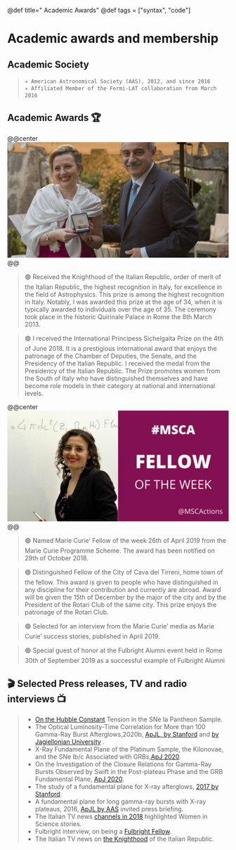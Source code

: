 
@def title=" Academic Awards"
@def tags = ["syntax", "code"]

# Academic awards and membership

##   Academic Society 
>     ✳️ American Astronomical Society (AAS), 2012, and since 2016
>     ✳️ Affiliated Member of the Fermi-LAT collaboration from March 2016

##  Academic Awards 🏆

@@center ![](/assets/la_sitta.jpg) @@ 
>🟢 Received the Knighthood of the Italian Republic, order of merit of the Italian Republic, the highest recognition in Italy, for excellence in the field of Astrophysics. This prize is among the highest recognition in Italy. Notably, I was awarded this prize at the age of 34, when it is typically awarded to individuals over the age of 35. The ceremony took place in the historic Quirinale Palace in Rome the 8th March 2013.

>🟢 I received the International Principess Sichelgaita Prize on the 4th of June 2018. It is a prestigious international award that enjoys the patronage of the Chamber of Deputies, the Senate, and the Presidency of the Italian Republic. I received the medal from the Presidency of the Italian Republic. The Prize promotes women from the South of Italy who have distinguished themselves and have become role models in their category at national and international levels.

@@center ![](/assets/fellow_MarieCurie.jpg) @@ 
>🟢 Named Marie Curie’ Fellow of the week 26th of April 2019 from the Marie Curie Programme Scheme. The award has been notified on 29th of October 2018.

>🟢 Distinguished Fellow of the City of Cava dei Tirreni, home town of the fellow. This award is given to people who have distinguished in any discipline for their contribution and currently are abroad. Award will be given the 15th of December by the major of the city and by the President of the Rotari Club of the same city. This prize enjoys the patronage of the Rotari Club.

>🟢 Selected for an interview from the Marie Curie’ media as Marie Curie’ success stories, published in April 2019.

>🟢 Special guest of honor at the Fulbright Alumni event held in Rome 30th of September 2019 as a successful example of Fulbright Alumni

## 🎬 Selected Press releases, TV and radio interviews  📺
>- [On the Hubble Constant](https://tinyurl.com/n7sf5prb) Tension in the SNe Ia Pantheon Sample.
>- The Optical Luminosity-Time Correlation for More than 100 Gamma-Ray Burst Afterglows,2020b, [ApJL, by Stanford](https://tinyurl.com/54wn5mnd) and [by Jagiellonian University](https://tinyurl.com/wxbunnjs) .
>- X-Ray Fundamental Plane of the Platinum Sample, the Kilonovae, and the SNe Ib/c Associated with GRBs,[ApJ 2020](https://tinyurl.com/4kfvsttz).
>- On the Investigation of the Closure Relations for Gamma-Ray Bursts Observed by Swift in the Post-plateau Phase and the GRB Fundamental Plane, [ApJ 2020](https://tinyurl.com/vkfyksha).
>- The study of a fundamental plane for X-ray afterglows, [2017 by Stanford](https://tinyurl.com/ux2yhpyu).
>- A fundamental plane for long gamma-ray bursts with X-ray plateaus, 2016, [ApJL by AAS](https://tinyurl.com/6pv7c33d) invited press briefing.
>- The Italian TV news [channels in 2018](https://tinyurl.com/4t6xabz3) highlighted Women in Science stories.
>- Fulbright interview, on being a [Fulbright Fellow](https://tinyurl.com/7ssjmwfa).
>- The Italian TV news on [the Knighthood](https://tinyurl.com/ja6zjyw) of the Italian Republic.
 
